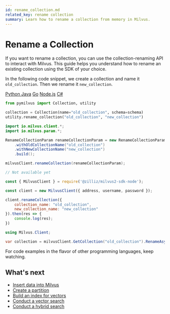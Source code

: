 ```yaml
---
id: rename_collection.md
related_key: rename collection
summary: Learn how to rename a collection from memory in Milvus.
---
```


# Rename a Collection

If you want to rename a collection, you can use the collection-renaming API to interact with Milvus. This guide helps you understand how to rename an existing collection using the SDK of your choice.

In the following code snippet, we create a collection and name it `old_collection`. Then we rename it `new_collection`.

<div class="multipleCode">
  <a href="#python">Python </a>
  <a href="#java">Java</a>
  <a href="#go">Go</a>
  <a href="#javascript">Node.js</a>
  <a href="#csharp">C#</a>
</div>

```python
from pymilvus import Collection, utility

collection = Collection(name="old_collection", schema=schema)
utility.rename_collection("old_collection", "new_collection")
```

```java
import io.milvus.client.*;
import io.milvus.param.*;

RenameCollectionParam renameCollectionParam = new RenameCollectionParam.newBuilder()
    .withOldCollectionName("old_collection")
    .withNewCollectionName("new_collection")
    .build();

milvusClient.renameCollection(renameCollectionParam);
```

```go
// Not available yet
```

```javascript
const { MilvusClient } = require('@zilliz/milvus2-sdk-node');

const client = new MilvusClient({ address, username, password });

client.renameCollection({
    collection_name: "old_collection",
    new_collection_name: "new_collection"
}).then(res => {
    console.log(res);
})
```

```csharp
using Milvus.Client;

var collection = milvusClient.GetCollection("old_collection").RenameAsync("new_collection");
```

For code examples in the flavor of other programming languages, keep watching.

## What's next

- [Insert data into Milvus](insert_data.md)
- [Create a partition](create_partition.md)
- [Build an index for vectors](build_index.md)
- [Conduct a vector search](search.md)
- [Conduct a hybrid search](hybridsearch.md)


